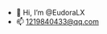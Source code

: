- 👋 Hi, I’m @EudoraLX
- 📫 1219840433@qq.com

<!---
EudoraLX/EudoraLX is a ✨ special ✨ repository because its `README.md` (this file) appears on your GitHub profile.
You can click the Preview link to take a look at your changes.
--->
